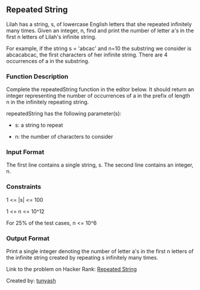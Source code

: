 ## Repeated String

Lilah has a string, s, of lowercase English letters that she repeated infinitely many times. Given an integer, n, find and print the number of letter a's in the first n letters of Lilah's infinite string.

For example, if the string s = 'abcac' and n=10 the substring we consider is abcacabcac, the first characters of her infinite string. There are 4 occurrences of a in the substring.

### Function Description

Complete the repeatedString function in the editor below. It should return an integer representing the number of occurrences of a in the prefix of length n in the infinitely repeating string.

repeatedString has the following parameter(s):

* s: a string to repeat

* n: the number of characters to consider

### Input Format

The first line contains a single string, s.
The second line contains an integer, n.

### Constraints

1 <= |s| <= 100

1 <= n <= 10^12

For 25% of the test cases, n <= 10^6

### Output Format

Print a single integer denoting the number of letter a's in the first n letters of the infinite string created by repeating s infinitely many times.

Link to the problem on Hacker Rank: [Repeated String](https://www.hackerrank.com/challenges/repeated-string/problem)

Created by: [tunyash](https://www.hackerrank.com/profile/tunyash)
